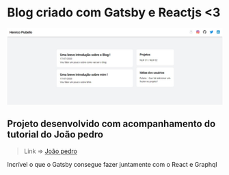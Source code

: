# Blog criado com Gatsby e Reactjs <3

![tela inicial](./static/imageblog.jpeg)


## Projeto desenvolvido com acompanhamento do tutorial do João pedro

>Link => [João pedro](https://www.joaopedro.cc/blog-com-gatsby-e-react-parte-1)

Incrível o que o Gatsby consegue fazer juntamente com o React e Graphql